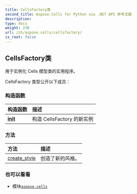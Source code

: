 ```yaml
---
title: CellsFactory类
second_title: Aspose.Cells for Python via .NET API 参考文献
description:
type: docs
weight: 230
url: /zh/aspose.cells/cellsfactory/
is_root: false
---
```

## CellsFactory类
用于实例化 Cells 模型类的实用程序。



CellsFactory 类型公开以下成员：

### 构造函数
|构造函数|描述|
| :- | :- |
| [__init__](/cells/python-net/zh/aspose.cells/cellsfactory/__init__/#) |构造 CellsFactory 的新实例|


### 方法
|方法|描述|
| :- | :- |
| [create_style](/cells/python-net/zh/aspose.cells/cellsfactory/create_style/#) |创造了新的风格。|



### 也可以看看
* 模块[`aspose.cells`](..)
